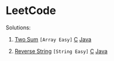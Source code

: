 # LeetCode

Solutions:

1. [Two Sum](https://leetcode.com/problems/reverse-string/description/) `[Array Easy]`  [C](/Algorithms/C/1-Two-Sum.md) [Java](/Algorithms/Java/1-Two-Sum.md) 

344. [Reverse String](https://leetcode.com/problems/reverse-string/description/) `[String Easy]`  [C](/Algorithms/C/344-Reverse-String.md) [Java](/Algorithms/Java/344-Reverse-String.md) 
